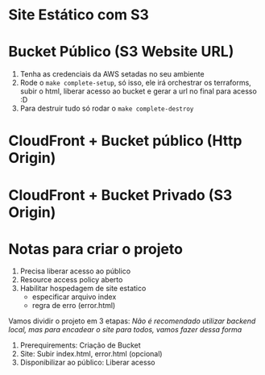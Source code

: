 # Site Estático com S3

# Bucket Público (S3 Website URL)
1. Tenha as credenciais da AWS setadas no seu ambiente
2. Rode o `make complete-setup`, só isso, ele irá orchestrar os terraforms, subir o html, liberar acesso ao bucket e gerar a url no final para acesso :D
3. Para destruir tudo só rodar o `make complete-destroy`

# CloudFront + Bucket público (Http Origin)

# CloudFront + Bucket Privado (S3 Origin)


# Notas para criar o projeto
1. Precisa liberar acesso ao público
2. Resource access policy aberto
3. Habilitar hospedagem de site estatico
    - especificar arquivo index
    - regra de erro (error.html)


Vamos dividir o projeto em 3 etapas:
*Não é recomendado utilizar backend local, mas para encadear o site para todos, vamos fazer dessa forma*
1. Prerequirements: Criação de Bucket
2. Site: Subir index.html, error.html (opcional)
3. Disponibilizar ao público: Liberar acesso
